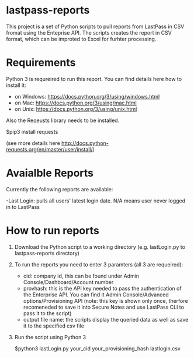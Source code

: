 # lastpass-reports

This project is a set of Python scripts to pull reports from LastPass in CSV fromat using the Enteprise API. The scripts creates the report in CSV format, which can be improted to Excel for furhter processing.

# Requirements

Python 3 is requreired to run this report. You can find details here how to install it:
- on Windows: https://docs.python.org/3/using/windows.html
- on Mac: https://docs.python.org/3/using/mac.html
- on Unix: https://docs.python.org/3/using/unix.html

Also the Reqeusts library needs to be installed. 

  $pip3 install requests

(see more details here http://docs.python-requests.org/en/master/user/install/)

# Avaialble Reports

Currently the following reports are available:

-Last Login: pulls all users' latest login date. N/A means user never logged in to LastPass

# How to run reports

1) Download the Python script to a working directory (e.g. lastLogin.py to lastpass-reports directory)
2) To run the reports you need to enter 3 paramters (all 3 are requeired):
    - cid: company id, this can be found under Admin Console/Dashboard/Account number 
    - provhash: this is the API key needed to pass the authentication of the Enterprise API. You can find it Admin                   Console/Advanced options/Provisioning API (note: this key is shown only once, therfore recomeneded to save it into             Secure Notes and use LastPass CLI to pass it to the script)
    - output file name: the scripts display the queried data as well as save it to the specified csv file
3) Run the script using Python 3
   
   $python3 lastLogin.py your_cid your_provisioning_hash lastlogin.csv
   
   
